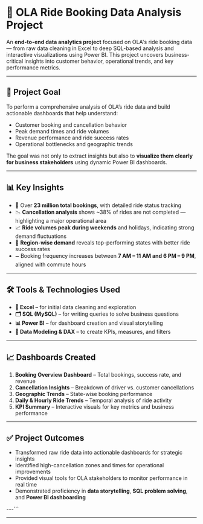 # 🚖 OLA Ride Booking Data Analysis Project

An **end-to-end data analytics project** focused on OLA's ride booking data — from raw data cleaning in Excel to deep SQL-based analysis and interactive visualizations using Power BI. This project uncovers business-critical insights into customer behavior, operational trends, and key performance metrics.

---

## 🌟 Project Goal

To perform a comprehensive analysis of OLA’s ride data and build actionable dashboards that help understand:

* Customer booking and cancellation behavior
* Peak demand times and ride volumes
* Revenue performance and ride success rates
* Operational bottlenecks and geographic trends

The goal was not only to extract insights but also to **visualize them clearly for business stakeholders** using dynamic Power BI dashboards.

---

## 📊 Key Insights

* 🚗 Over **23 million total bookings**, with detailed ride status tracking
* 📉 **Cancellation analysis** shows \~38% of rides are not completed — highlighting a major operational area
* 📈 **Ride volumes peak during weekends** and holidays, indicating strong demand fluctuations
* 🧱 **Region-wise demand** reveals top-performing states with better ride success rates
* 🗕️ Booking frequency increases between **7 AM – 11 AM and 6 PM – 9 PM**, aligned with commute hours

---

## 🛠️ Tools & Technologies Used

* **📘 Excel** – for initial data cleaning and exploration
* **🗂️ SQL (MySQL)** – for writing queries to solve business questions
* **📊 Power BI** – for dashboard creation and visual storytelling
* **🧠 Data Modeling & DAX** – to create KPIs, measures, and filters

---

## 📈 Dashboards Created

1. **Booking Overview Dashboard** – Total bookings, success rate, and revenue
2. **Cancellation Insights** – Breakdown of driver vs. customer cancellations
3. **Geographic Trends** – State-wise booking performance
4. **Daily & Hourly Ride Trends** – Temporal analysis of ride activity
5. **KPI Summary** – Interactive visuals for key metrics and business performance

---

## ✅ Project Outcomes

* Transformed raw ride data into actionable dashboards for strategic insights
* Identified high-cancellation zones and times for operational improvements
* Provided visual tools for OLA stakeholders to monitor performance in real time
* Demonstrated proficiency in **data storytelling**, **SQL problem solving**, and **Power BI dashboarding**

---```

---
